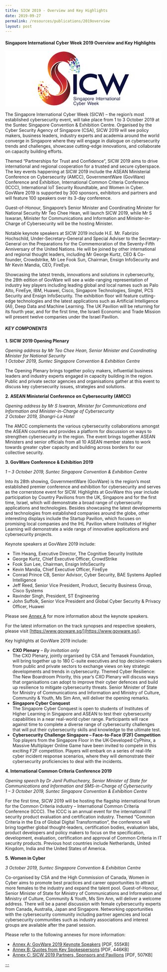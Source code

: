 ```yaml
---
title: SICW 2019 - Overview and Key Highlights
date: 2019-09-27
permalink: /resources/publications/2019overview
layout: post
---
```

#### **Singapore International Cyber Week 2019 Overview and Key Highlights**

![SICW](/images/logos/logo-sicw-full-wspace-lr-h300.png)

The Singapore International Cyber Week (SICW) – the region’s most established cybersecurity event, will take place from 1 to 3 October 2019 at the Suntec Singapore Convention & Exhibition Centre. Organised by the Cyber Security Agency of Singapore (CSA), SICW 2019 will see policy makers, business leaders, industry experts and academia around the world converge in Singapore where they will engage in dialogue on cybersecurity trends and challenges, showcase cutting-edge innovations, and collaborate on capacity building efforts.

Themed “Partnerships for Trust and Confidence”, SICW 2019 aims to drive international and regional cooperation for a trusted and secure cyberspace. The key events happening at SICW 2019 include the ASEAN Ministerial Conference on Cybersecurity (AMCC), GovernmentWare (GovWare) Conference and Exhibition, International Common Criteria Conference (ICCC), International IoT Security Roundtable, and Women in Cyber. GovWare 2019 is supported by 300 sponsors, exhibitors and partners and will feature 100 speakers over its 3-day conference.

Guest-of-Honour, Singapore’s Senior Minister and Coordinating Minister for National Security Mr Teo Chee Hean, will launch SICW 2019, while Mr S Iswaran, Minister for Communications and Information and Minister-in-Charge of Cybersecurity will be the hosting Minister.

Notable keynote speakers at SICW 2019 include H.E. Mr. Fabrizio Hochschild, Under-Secretary-General and Special Adviser to the Secretary-General on the Preparations for the Commemoration of the Seventy-Fifth Anniversary of the United Nations. He will be joined by other international and regional thought leaders, including Mr George Kurtz, CEO & Co-founder, Crowdstrike, Mr Lee Fook Sun, Chairman, Ensign InfoSecurity and Mr Kevin Mandia, CEO, FireEye.

Showcasing the latest trends, innovations and solutions in cybersecurity, the 28th edition of GovWare will see a wide-ranging representation of industry key players including leading global and local names such as Palo Alto, FireEye, IBM, Huawei, Cisco, Singapore Technologies, Singtel, PCS Security and Ensign InfoSecurity. The exhibition floor will feature cutting-edge technologies and the latest applications such as Artificial Intelligence (AI), Deep Data and Machine Learning. The UK Pavilion will be returning for its fourth year, and for the first time, the Israeli Economic and Trade Mission will present twelve companies under the Israel Pavilion.

##### **KEY COMPONENTS**

**1. SICW 2019 Opening Plenary**

*Opening address by Mr Teo Chee Hean, Senior Minister and Coordinating Minister for National Security  
1 October 2019, Suntec Singapore Convention & Exhibition Centre*

The Opening Plenary brings together policy makers, influential business leaders and industry experts engaged in capacity building in the region. Public and private sector agencies and organisations gather at this event to discuss key cybersecurity issues, strategies and solutions.

**2. ASEAN Ministerial Conference on Cybersecurity (AMCC)**

*Opening address by Mr S Iswaran, Minister for Communications and Information and Minister-in-Charge of Cybersecurity  
2 October 2019, Shangri-La Hotel*

The AMCC complements the various cybersecurity collaborations amongst the ASEAN countries and provides a platform for discussion on ways to strengthen cybersecurity in the region. The event brings together ASEAN Ministers and senior officials from all 10 ASEAN member states to work towards greater cyber capacity and building across borders for our collective security.

**3. GovWare Conference & Exhibition 2019**

*1 – 3 October 2019, Suntec Singapore Convention & Exhibition Centre*

Into its 28th showing, GovernmentWare (GovWare) is the region’s most established premier conference and exhibition for cybersecurity and serves as the cornerstone event for SICW. Highlights at GovWare this year include participation by Country Pavilions from the UK, Singapore and for the first time, Israel, which will demonstrate a broad range of cybersecurity applications and technologies. Besides showcasing the latest developments and technologies from established companies around the globe, other interesting displays include the Startup Pavilion, which focuses on promising local companies and the IHL Pavilion where Institutes of Higher Learning will demonstrate a wide range of innovative applications and cybersecurity projects.

Keynote speakers at GovWare 2019 include:
* Tim Hwang, Executive Director, The Cognitive Security Institute
* George Kurtz, Chief Executive Officer, CrowdStrike
* Fook Sun Lee, Chairman, Ensign InfoSecurity
* Kevin Mandia, Chief Executive Officer, FireEye
* Conrad Prince CB, Senior Advisor, Cyber Security, BAE Systems Applied Intelligence
* Jeff Reed, Senior Vice President, Product, Security Business Group, Cisco Systems
* Ravinder Singh, President, ST Engineering
* John Suffolk, Senior Vice President and Global Cyber Security & Privacy Officer, Huawei

Please see [Annex A](https://www.csa.gov.sg/-/media/Csa/Documents/SICW_2019/SICW2019_AnnexA.pdf) for more information about the keynote speakers.

For the latest information on the track synopses and respective speakers, please visit [https://www.govware.sg/](https://www.govware.sg/).

Key highlights at GovWare 2019 include:

* **CXO Plenary** – *By invitation only*  
The CXO Plenary, jointly organised by CSA and Temasek Foundation, will bring together up to 180 C-suite executives and top decision-makers from public and private sectors to exchange views on key strategic developments and trends in cybersecurity. Themed Cyber Resilience: The New Boardroom Priority, this year’s CXO Plenary will discuss ways that organisations can adopt to improve their cyber defences and build up resilience to mitigate cybersecurity threats. Senior Minister of State for Ministry of Communications and Information and Ministry of Culture, Community & Youth, Ms Sim Ann, will deliver the opening remarks.
* **Singapore Cyber Conquest**  
The Singapore Cyber Conquest is open to students of Institutes of Higher Learning in Singapore and ASEAN to test their cybersecurity capabilities in a near real-world cyber range. Participants will race against time to complete a diverse range of cybersecurity challenges that will put their cybersecurity skills and knowledge to the ultimate test.
* **Cybersecurity Challenge Singapore – Face-to-Face (F2F) Competition**  
Top players from the Singapore Floor in the UK-Developed CyPhinx, a Massive Multiplayer Online Game have been invited to compete in this exciting F2F competition. Players will embark on a series of real-life cyber incident response scenarios, where they will demonstrate their cybersecurity proficiencies to deal with the incidents.

**4. International Common Criteria Conference 2019**

*Opening speech by Dr Janil Puthucheary, Senior Minister of State for Communications and Information and SMS-in-Charge of Cybersecurity  
1 – 3 October 2019, Suntec Singapore Convention & Exhibition Centre*

For the first time, SICW 2019 will be hosting the flagship international forum for the Common Criteria industry – International Common Criteria Conference (ICCC). The ICCC is an annual event for the international IT security product evaluation and certification industry. Themed “Common Criteria in the Era of Global Digital Transformation”, the conference will bring together global thought-leaders, certification bodies, evaluation labs, product developers and policy makers to focus on the specification, development, evaluation, certification and approval of Common Criteria in IT security products. Previous host countries include Netherlands, United Kingdom, India and the United States of America.

**5. Women in Cyber**

*3 October 2019, Suntec Singapore Convention & Exhibition Centre*

Co-organised by CSA and the High Commission of Canada, Women in Cyber aims to promote best practices and career opportunities to attract more females to the industry and expand the talent pool. Guest-of-Honour, Senior Minister of State for Ministry of Communications and Information and Ministry of Culture, Community & Youth, Ms Sim Ann, will deliver a welcome address. There will be a panel discussion with female cybersecurity experts from Canada, Australia, Japan and Singapore. Networking opportunities with the cybersecurity community including partner agencies and local cybersecurity communities such as industry associations and interest groups are available after the panel session.

Please refer to the following annexes for more information:

* [Annex A: GovWare 2019 Keynote Speakers](https://www.csa.gov.sg/-/media/Csa/Documents/SICW_2019/SICW2019_AnnexA.pdf) [PDF, 555KB] 
* [Annex B: Quotes from Key Spokespersons](https://www.csa.gov.sg/-/media/Csa/Documents/SICW_2019/SICW2019_AnnexB.pdf) [PDF, 446KB]
* [Annex C: SICW 2019 Partners, Sponsors and Pavilions](https://www.csa.gov.sg/-/media/Csa/Documents/SICW_2019/SICW2019_AnnexC.pdf) [PDF, 507KB]

<a href="https://www.csa.gov.sg/-/media/Csa/Documents/SICW_2019/SICW2019_AnnexA.pdf" target="_blank">--</a>